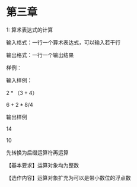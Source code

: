 # 第三章

1: 算术表达式的计算

输入格式：一行一个算术表达式，可以输入若干行

输出格式：一行一个输出结果

样例：

输入样例：

$2*（3 + 4）$

$6+ 2 * 8 /4$

输出样例

14

10

先转换为后缀运算符再运算

【基本要求】运算对象均为整数

【选作内容】运算对象扩充为可以是带小数位的浮点数

